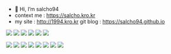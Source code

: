 - 👋 Hi, I’m salcho94
- context me : https://salcho.kro.kr
- my site : http://1994.kro.kr
git blog : https://salcho94.github.io


<img src="https://img.shields.io/badge/-Java-344CB7?style=flat-plastic&logo=Java&logoColor=white"/></a>
<img src="https://img.shields.io/badge/-HTML5-E34F26?style=flat&logo=HTML5&logoColor=white"/>
<img src="https://img.shields.io/badge/-CSS3-1572B6?style=flat&logo=CSS3&logoColor=white"/>
<img src="https://img.shields.io/badge/-JavaScript-F7DF1E?style=flat&logo=JavaScript&logoColor=black"/>
<img src="https://img.shields.io/badge/-TypeScript-3178C6?style=flat&logo=TypeScript&logoColor=white"/>
<img src="https://img.shields.io/badge/-React-61DAFB?style=flat&logo=React&logoColor=white"/>  

<img src="https://img.shields.io/badge/-Bootstrap-563D7C?style=flat&logo=Bootstrap&logoColor=white"/>
<img src="https://img.shields.io/badge/-Tailwind_CSS-38B2AC?style=flat&logo=Tailwind-CSS&logoColor=white"/>
<img src="https://img.shields.io/badge/-Node.js-339933?style=flat&logo=Node.js&logoColor=white"/>
<img src="https://img.shields.io/badge/-Express-000000?style=flat&logo=Express&logoColor=white"/>
<img src="https://img.shields.io/badge/-Spring-6DB33F?style=flat&logo=Spring&logoColor=white"/>
<img src="https://img.shields.io/badge/-NestJS-E0234E?style=flat&logo=NestJS&logoColor=white"/>
<img src="https://img.shields.io/badge/-MySQL-4479A1?style=flat&logo=MySQL&logoColor=white"/>
<img src="https://img.shields.io/badge/-Oracle-F80000?style=flat&logo=Oracle&logoColor=white"/>
  


<!---
salcho94/salcho94 is a ✨ special ✨ repository because its `README.md` (this file) appears on your GitHub profile.
You can click the Preview link to take a look at your changes.
--->
